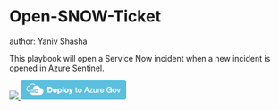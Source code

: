 # Open-SNOW-Ticket
author: Yaniv Shasha

This playbook will open a Service Now incident when a new incident is opened in Azure Sentinel.

<a href="https://azuredeploy.net/?repository=https://github.com/Azure/Azure-Sentinel/blob/master/Playbooks/Open-SNOW-Ticket" target="_blank">
    <img src="http://azuredeploy.net/deploybutton.png"/>
</a>
<a href="https://portal.azure.us/#create/Microsoft.Template/uri/https%3A%2F%2Fraw.githubusercontent.com%2FAzure%2FAzure-Sentinel%2Fmaster%2FPlaybooks%2FOpen-SNOW-Ticket%2Fazuredeploy.json" target="_blank">
<img src="https://raw.githubusercontent.com/Azure/azure-quickstart-templates/master/1-CONTRIBUTION-GUIDE/images/deploytoazuregov.png"/>
</a>
